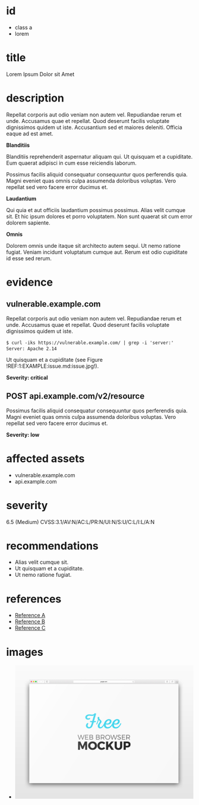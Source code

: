# id

* class a
* lorem

# title

Lorem Ipsum Dolor sit Amet

# description

Repellat corporis aut odio veniam non autem vel.
Repudiandae rerum et unde. Accusamus quae et repellat.
Quod deserunt facilis voluptate dignissimos quidem ut iste.
Accusantium sed et maiores deleniti.
Officia eaque ad est amet.

**Blanditiis**

Blanditiis reprehenderit aspernatur aliquam qui.
Ut quisquam et a cupiditate.
Eum quaerat adipisci in cum esse reiciendis laborum.

Possimus facilis aliquid consequatur consequuntur quos perferendis quia.
Magni eveniet quas omnis culpa assumenda doloribus voluptas.
Vero repellat sed vero facere error ducimus et.

**Laudantium**

Qui quia et aut officiis laudantium possimus possimus.
Alias velit cumque sit.
Et hic ipsum dolores et porro voluptatem.
Non sunt quaerat sit cum error dolorem sapiente.

**Omnis**

Dolorem omnis unde itaque sit architecto autem sequi.
Ut nemo ratione fugiat.
Veniam incidunt voluptatum cumque aut.
Rerum est odio cupiditate id esse sed rerum.

# evidence

## vulnerable.example.com

Repellat corporis aut odio veniam non autem vel.
Repudiandae rerum et unde. Accusamus quae et repellat.
Quod deserunt facilis voluptate dignissimos quidem ut iste.

```
$ curl -iks https://vulnerable.example.com/ | grep -i 'server:'
Server: Apache 2.14
```

Ut quisquam et a cupiditate (see Figure !REF:1:EXAMPLE:issue.md:issue.jpg!).

**Severity: critical**
      
## POST api.example.com/v2/resource

Possimus facilis aliquid consequatur consequuntur quos perferendis quia.
Magni eveniet quas omnis culpa assumenda doloribus voluptas.
Vero repellat sed vero facere error ducimus et.

**Severity: low**

# affected assets

* vulnerable.example.com
* api.example.com

# severity

6.5 (Medium)
CVSS:3.1/AV:N/AC:L/PR:N/UI:N/S:U/C:L/I:L/A:N

# recommendations

* Alias velit cumque sit.
* Ut quisquam et a cupiditate.
* Ut nemo ratione fugiat.

# references

* [Reference A](https://example.com/)
* [Reference B](https://example.com/)
* [Reference C](https://example.com/)

# images

* ![Vero repellat sed vero facere error ducimus et.](issue.jpg)

